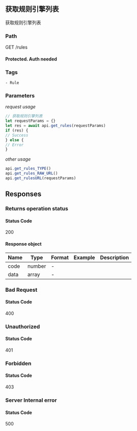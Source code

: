 ## 获取规则引擎列表

获取规则引擎列表
### Path
GET /rules
#### Protected. Auth needed
### Tags
    - Rule
### Parameters


*request usage*
```javascript
// 获取规则引擎列表
let requestParams = {}
let res = await api.get_rules(requestParams)
if (res) {
// Success
} else {
// Error
}
```
*other usage*
```javascript
api.get_rules_TYPE()
api.get_rules_RAW_URL()
api.get_rulesURL(requestParams)
```

## Responses
### Returns operation status

#### Status Code
200


#### Response object
| Name | Type | Format | Example | Description |
| ---- | ---- | ------ | ------- | ----------- |
| code | number |  -  |  |  |
| data | array |  -  |  |  |

### Bad Request

#### Status Code
400



### Unauthorized

#### Status Code
401



### Forbidden

#### Status Code
403



### Server Internal error

#### Status Code
500



